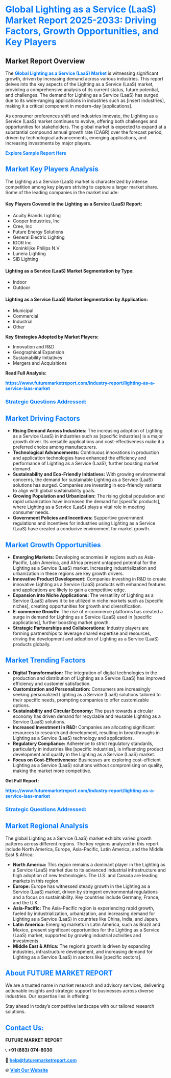 <h1 style="color: #007BFF;">Global Lighting as a Service (LaaS) Market Report 2025-2033: Driving Factors, Growth Opportunities, and Key Players</h1>

<section id="overview">
<h2>Market Report Overview</h2>
<p>The <a href="https://www.futuremarketreport.com/industry-report/lighting-as-a-service-laas-market" style="color: #007BFF; text-decoration: none;"><strong>Global Lighting as a Service (LaaS) Market</strong></a> is witnessing significant growth, driven by increasing demand across various industries. This report delves into the key aspects of the Lighting as a Service (LaaS) market, providing a comprehensive analysis of its current status, future potential, and challenges. The demand for Lighting as a Service (LaaS) has surged due to its wide-ranging applications in industries such as [insert industries], making it a critical component in modern-day [applications].</p>
<p>As consumer preferences shift and industries innovate, the Lighting as a Service (LaaS) market continues to evolve, offering both challenges and opportunities for stakeholders. The global market is expected to expand at a substantial compound annual growth rate (CAGR) over the forecast period, driven by technological advancements, emerging applications, and increasing investments by major players.</p>
</section>

<section id="overview">
<p><a href="https://www.futuremarketreport.com/request-sample/reportId=105898" style="color: #007BFF; text-decoration: none;"><strong>Explore Sample Report Here</strong></a></p>
</section>

<section id="key-players">
<h2 style="color: #007BFF;">Market Key Players Analysis</h2>
<p>The Lighting as a Service (LaaS) market is characterized by intense competition among key players striving to capture a larger market share. Some of the leading companies in the market include:</p>
<h4>Key Players Covered in the Lighting as a Service (LaaS) Report:</h4>
<ul><li>Acuity Brands Lighting</li><li>Cooper Industries, Inc</li><li>Cree, Inc</li><li>Future Energy Solutions</li><li>General Electric Lighting</li><li>IGOR Inc</li><li>Koninklijke Philips N.V</li><li>Lunera Lighting</li><li>SIB Lighting</li></ul>
<h4>Lighting as a Service (LaaS) Market Segmentation by Type:</h4>
<ul><li>Indoor</li><li>Outdoor</li></ul>

<h4>Lighting as a Service (LaaS) Market Segmentation by Application:</h4>
<ul><li>Municipal</li><li>Commercial</li><li>Industrial</li><li>Other</li></ul>
<p><strong>Key Strategies Adopted by Market Players:</strong></p>
<ul>
<li>Innovation and R&D</li>
<li>Geographical Expansion</li>
<li>Sustainability Initiatives</li>
<li>Mergers and Acquisitions</li>
</ul>
</section>

<section>
<p><strong>Read Full Analysis: </strong></p><a href="https://www.futuremarketreport.com/industry-report/lighting-as-a-service-laas-market" style="color: #007BFF; text-decoration: none;"><strong>https://www.futuremarketreport.com/industry-report/lighting-as-a-service-laas-market</strong></a>
<h3 style="color: #007BFF;">Strategic Questions Addressed:</h3>
</section>

<section id="driving-factors">
<h2 style="color: #007BFF;">Market Driving Factors</h2>
<ul>
<li><strong>Rising Demand Across Industries:</strong> The increasing adoption of Lighting as a Service (LaaS) in industries such as [specific industries] is a major growth driver. Its versatile applications and cost-effectiveness make it a preferred choice among manufacturers.</li>
<li><strong>Technological Advancements:</strong> Continuous innovations in production and application technologies have enhanced the efficiency and performance of Lighting as a Service (LaaS), further boosting market demand.</li>
<li><strong>Sustainability and Eco-Friendly Initiatives:</strong> With growing environmental concerns, the demand for sustainable Lighting as a Service (LaaS) solutions has surged. Companies are investing in eco-friendly variants to align with global sustainability goals.</li>
<li><strong>Growing Population and Urbanization:</strong> The rising global population and rapid urbanization have increased the demand for [specific products], where Lighting as a Service (LaaS) plays a vital role in meeting consumer needs.</li>
<li><strong>Government Policies and Incentives:</strong> Supportive government regulations and incentives for industries using Lighting as a Service (LaaS) have created a conducive environment for market growth.</li>
</ul>
</section>

<section id="growth-opportunities">
<h2 style="color: #007BFF;">Market Growth Opportunities</h2>
<ul>
<li><strong>Emerging Markets:</strong> Developing economies in regions such as Asia-Pacific, Latin America, and Africa present untapped potential for the Lighting as a Service (LaaS) market. Increasing industrialization and urbanization in these regions are key growth drivers.</li>
<li><strong>Innovative Product Development:</strong> Companies investing in R&D to create innovative Lighting as a Service (LaaS) products with enhanced features and applications are likely to gain a competitive edge.</li>
<li><strong>Expansion into Niche Applications:</strong> The versatility of Lighting as a Service (LaaS) allows it to be utilized in niche markets such as [specific niches], creating opportunities for growth and diversification.</li>
<li><strong>E-commerce Growth:</strong> The rise of e-commerce platforms has created a surge in demand for Lighting as a Service (LaaS) used in [specific applications], further boosting market growth.</li>
<li><strong>Strategic Partnerships and Collaborations:</strong> Industry players are forming partnerships to leverage shared expertise and resources, driving the development and adoption of Lighting as a Service (LaaS) products globally.</li>
</ul>
</section>

<section id="trending-factors">
<h2 style="color: #007BFF;">Market Trending Factors</h2>
<ul>
<li><strong>Digital Transformation:</strong> The integration of digital technologies in the production and distribution of Lighting as a Service (LaaS) has improved efficiency and customer satisfaction.</li>
<li><strong>Customization and Personalization:</strong> Consumers are increasingly seeking personalized Lighting as a Service (LaaS) solutions tailored to their specific needs, prompting companies to offer customizable options.</li>
<li><strong>Sustainability and Circular Economy:</strong> The push towards a circular economy has driven demand for recyclable and reusable Lighting as a Service (LaaS) solutions.</li>
<li><strong>Increased Investment in R&D:</strong> Companies are allocating significant resources to research and development, resulting in breakthroughs in Lighting as a Service (LaaS) technology and applications.</li>
<li><strong>Regulatory Compliance:</strong> Adherence to strict regulatory standards, particularly in industries like [specific industries], is influencing product development and quality in the Lighting as a Service (LaaS) market.</li>
<li><strong>Focus on Cost-Effectiveness:</strong> Businesses are exploring cost-efficient Lighting as a Service (LaaS) solutions without compromising on quality, making the market more competitive.</li>
</ul>
</section>

<section>
<p><strong>Get Full Report: </strong></p><a href="https://www.futuremarketreport.com/industry-report/lighting-as-a-service-laas-market" style="color: #007BFF; text-decoration: none;"><strong>https://www.futuremarketreport.com/industry-report/lighting-as-a-service-laas-market</strong></a>
<h3 style="color: #007BFF;">Strategic Questions Addressed:</h3>
</section>


<section id="regional-analysis">
<h2 style="color: #007BFF;">Market Regional Analysis</h2>
<p>The global Lighting as a Service (LaaS) market exhibits varied growth patterns across different regions. The key regions analyzed in this report include North America, Europe, Asia-Pacific, Latin America, and the Middle East & Africa:</p>
<ul>
<li><strong>North America:</strong> This region remains a dominant player in the Lighting as a Service (LaaS) market due to its advanced industrial infrastructure and high adoption of new technologies. The U.S. and Canada are leading markets in this region.</li>
<li><strong>Europe:</strong> Europe has witnessed steady growth in the Lighting as a Service (LaaS) market, driven by stringent environmental regulations and a focus on sustainability. Key countries include Germany, France, and the U.K.</li>
<li><strong>Asia-Pacific:</strong> The Asia-Pacific region is experiencing rapid growth, fueled by industrialization, urbanization, and increasing demand for Lighting as a Service (LaaS) in countries like China, India, and Japan.</li>
<li><strong>Latin America:</strong> Emerging markets in Latin America, such as Brazil and Mexico, present significant opportunities for the Lighting as a Service (LaaS) market, supported by growing industrial activities and investments.</li>
<li><strong>Middle East & Africa:</strong> The region’s growth is driven by expanding industries, infrastructure development, and increasing demand for Lighting as a Service (LaaS) in sectors like [specific sectors].</li>
</ul>
</section>

<footer>
<h2 style="color: #007BFF;">About FUTURE MARKET REPORT</h2>
<p>We are a trusted name in market research and advisory services, delivering actionable insights and strategic support to businesses across diverse industries. Our expertise lies in offering:</p>

<p>Stay ahead in today’s competitive landscape with our tailored research solutions.</p>

<h2 style="color: #007BFF;">Contact Us:</h2>
<p><strong>FUTURE MARKET REPORT</strong></p>
<p>📞 <strong>+91 (883) 074-8030</strong></p>
<p>📧 <strong><a href="mailto:help@futuremarketreport.com" style="color: #007BFF;">help@futuremarketreport.com</a></strong></p>
<p>🌐 <strong><a href="https://www.futuremarketreport.com/" style="color: #007BFF;">Visit Our Website</a></strong></p>
</footer>